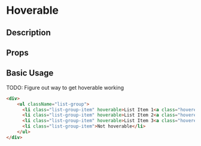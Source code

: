 # Hoverable

## Description

## Props

## Basic Usage
TODO: Figure out way to get hoverable working

```html
<div>
    <ul className="list-group">
      <li class="list-group-item" hoverable>List Item 1<a class="hovered" href="#">Edit</a></li>
      <li class="list-group-item" hoverable>List Item 2<a class="hovered" href="#">Edit</a></li>
      <li class="list-group-item" hoverable>List Item 3<a class="hovered" href="#">Edit</a></li>
      <li class="list-group-item">Not hoverable</li>
    </ul>
</div>
```